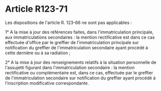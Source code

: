 # Article R123-71

Les dispositions de l'article R. 123-66 ne sont pas applicables :

1° A la mise à jour des références faites, dans l'immatriculation principale, aux immatriculations secondaires : la mention rectificative est dans ce cas effectuée d'office par le greffier de l'immatriculation principale sur notification du greffier de l'immatriculation secondaire ayant procédé à cette dernière ou à sa radiation ;

2° A la mise à jour des renseignements relatifs à la situation personnelle de l'assujetti figurant dans l'immatriculation secondaire : la mention rectificative ou complémentaire est, dans ce cas, effectuée par le greffier de l'immatriculation secondaire sur notification du greffier ayant procédé à l'inscription modificative correspondante.
